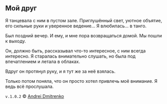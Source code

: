 ## Мой друг

Я танцевала с ним в пустом зале. Приглушённый свет, уютное объятие, его сильные руки и уверенное ведение... Я влюбилась... в танго.

Был поздний вечер. И ему, и мне пора возвращаться домой. Мы пошли к выходу.

Он, должно быть, рассказывал что-то интересное, с ним всегда интересно. Я старалась внимательно слушать, но была под впечатлением и летала в облаках.

Вдруг он протянул руку, и я тут же за неё взялась.

Только потом поняла, что он просто хотел привлечь моё внимание. Я ведь всё прослушала.

`v.1.0.2` &copy; [Andrei Dmitrenko](https://finelit.github.io/blog/)

